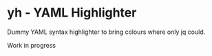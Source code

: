 # yh - YAML Highlighter

Dummy YAML syntax highlighter to bring colours where only jq could.

Work in progress
